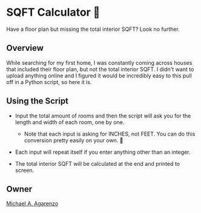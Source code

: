 # SQFT Calculator 🏡

Have a floor plan but missing the total interior SQFT? Look no further.

## Overview

While searching for my first home, I was constantly coming across houses that included their floor plan, but not the total interior SQFT. I didn't want to upload anything online and I figured it would be incredibly easy to this pull off in a Python script, so here it is.

## Using the Script

* Input the total amount of rooms and then the script will ask you for the length and width of each room, one by one.

  * Note that each input is asking for INCHES, not FEET. You can do this conversion pretty easily on your own. 🤪

* Each input will repeat itself if you enter anything other than an integer.

* The total interior SQFT will be calculated at the end and printed to screen.

## Owner

[Michael A. Agarenzo](https://magarenzo.com)

